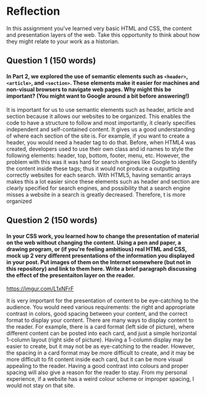 # Reflection

In this assignment you've learned very basic HTML and CSS, the content and presentation layers of the web. Take this opportunity to think about how they might relate to your work as a historian.

## Question 1 (150 words)
#### In Part 2, we explored the use of semantic elements such as `<header>`, `<article>`, and `<section>`. These elements make it easier for machines and non-visual browsers to navigate web pages. Why might this be important? (You might want to Google around a bit before answering!)

It is important for us to use semantic elements such as header, article and section because it allows our websites to be organized. This enables the code to have a structure to follow and most importantly,  it clearly specifies independent and self-contained content. It gives us a good understanding of where each section of the site is. For example, if you want to create a header, you would need a header tag to do that. Before, when HTML4 was created, developers used to use their own class and id names to style the following elements: header, top, bottom, footer, menu, etc. However, the problem with this was it was hard for search engines like Google to identify the content inside these tags; thus it would not produce a outputting correctly websites for each search. With HTML5, having semantic arrays makes this a lot easier since these elements such as header and section are clearly specified for search engines, and possibility that a search engine misses a website in a search is greatly decreased. Therefore, t is more organized

## Question 2 (150 words)
#### In your CSS work, you learned how to change the presentation of material on the web without changing the content. Using a pen and paper, a drawing program, or (if you're feeling ambitious) real HTML and CSS, mock up 2 very different presentations of the information you displayed in your post. Put images of them on the Internet somewhere (but not in this repository) and link to them here. Write a brief paragraph discussing the effect of the presentaiton layer on the reader.

https://imgur.com/L1xNFrF

It is very important for the presentation of content to be eye-catching to the audience. You would need various requirements: the right and appropriate contrast in colors, good spacing between your content, and the correct format to display your content. There are many ways to display content to the reader. For example, there is a card format (left side of picture), where different content can be posted into each card, and just a simple horizontal 1-column layout (right side of picture). Having a 1-column display may be easier to create, but it may not be as eye-catching to the reader. However, the spacing in a card format may be more difficult to create, and it may be more difficult to fit content inside each card, but it can be more visual appealing to the reader. Having a good contrast into colours and proper spacing will also give a reason for the reader to stay. From my personal experience, if a website has a weird colour scheme or improper spacing, I would not stay on that site.
